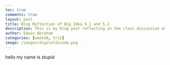 ```yaml
---
toc: true
comments: true
layout: post
title: Blog Reflection of Big Idea 5.1 and 5.2
description: This is my blog post reflecting on the class discussion on the Effects of Computers and Digital Divide
author: Edwin Abraham
categories: [week20, tri2]
image: /images/digitaldivide.png
---
```


hello my name is stupid